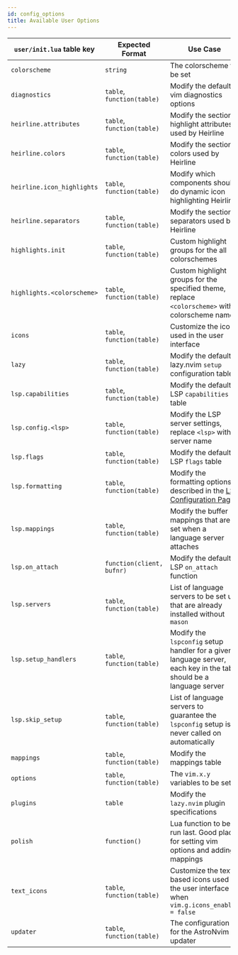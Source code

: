 ```yaml
---
id: config_options
title: Available User Options
---
```


| `user/init.lua` table key  | Expected Format            | Use Case                                                                                                                   | Alternate File Path (in `user/` folder) |
| -------------------------- | -------------------------- | -------------------------------------------------------------------------------------------------------------------------- | --------------------------------------- |
| `colorscheme`              | `string`                   | The colorscheme to be set                                                                                                  | `colorscheme.lua`                       |
| `diagnostics`              | `table`, `function(table)` | Modify the default vim diagnostics options                                                                                 | `diagnostics.lua`                       |
| `heirline.attributes`      | `table`, `function(table)` | Modify the section highlight attributes used by Heirline                                                                   | `heirline/attributes.lua`               |
| `heirline.colors`          | `table`, `function(table)` | Modify the section colors used by Heirline                                                                                 | `heirline/colors.lua`                   |
| `heirline.icon_highlights` | `table`, `function(table)` | Modify which components should do dynamic icon highlighting Heirline                                                       | `heirline/icon_highlights.lua`          |
| `heirline.separators`      | `table`, `function(table)` | Modify the section separators used by Heirline                                                                             | `heirline/separators.lua`               |
| `highlights.init`          | `table`, `function(table)` | Custom highlight groups for the all colorschemes                                                                           | `highlights/init.lua`                   |
| `highlights.<colorscheme>` | `table`, `function(table)` | Custom highlight groups for the specified theme, replace `<colorscheme>` with colorscheme name                             | `highlights/<colorscheme>.lua`          |
| `icons`                    | `table`, `function(table)` | Customize the icons used in the user interface                                                                             | `icons.lua`                             |
| `lazy`                     | `table`, `function(table)` | Modify the default lazy.nvim `setup` configuration table                                                                   | `lazy.lua`                              |
| `lsp.capabilities`         | `table`, `function(table)` | Modify the default LSP `capabilities` table                                                                                | `lsp/capabilities.lua`                  |
| `lsp.config.<lsp>`         | `table`, `function(table)` | Modify the LSP server settings, replace `<lsp>` with server name                                                           | `lsp/config/<lsp>.lua`                  |
| `lsp.flags`                | `table`, `function(table)` | Modify the default LSP `flags` table                                                                                       | `lsp/flags.lua`                         |
| `lsp.formatting`           | `table`, `function(table)` | Modify the formatting options described in the [LSP Configuration Page](../Recipes/advanced_lsp.md#controlling-formatting) | `lsp/formatting.lua`                    |
| `lsp.mappings`             | `table`, `function(table)` | Modify the buffer mappings that are set when a language server attaches                                                    | `lsp/mappings.lua`                      |
| `lsp.on_attach`            | `function(client, bufnr)`  | Modify the default LSP `on_attach` function                                                                                | `lsp/on_attach.lua`                     |
| `lsp.servers`              | `table`, `function(table)` | List of language servers to be set up that are already installed without `mason`                                           | `lsp/servers.lua`                       |
| `lsp.setup_handlers`       | `table`, `function(table)` | Modify the `lspconfig` setup handler for a given language server, each key in the table should be a language server        | `lsp/setup_handlers.lua`                |
| `lsp.skip_setup`           | `table`, `function(table)` | List of language servers to guarantee the `lspconfig` setup is never called on automatically                               | `lsp/skip_setup.lua`                    |
| `mappings`                 | `table`, `function(table)` | Modify the mappings table                                                                                                  | `mappings.lua`                          |
| `options`                  | `table`, `function(table)` | The `vim.x.y` variables to be set                                                                                          | `options.lua`                           |
| `plugins`                  | `table`                    | Modify the `lazy.nvim` plugin specifications                                                                               | `plugins/<any_files>.lua`               |
| `polish`                   | `function()`               | Lua function to be run last. Good place for setting vim options and adding mappings                                        | `polish.lua`                            |
| `text_icons`               | `table`, `function(table)` | Customize the text based icons used in the user interface when `vim.g.icons_enabled = false`                               | `text_icons.lua`                        |
| `updater`                  | `table`, `function(table)` | The configuration for the AstroNvim updater                                                                                | `updater.lua`                           |
